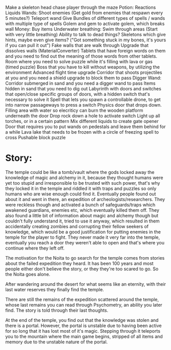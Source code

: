 Make a skeleton head chase player through the maze
Potion:
  Reactions
  Liquids
Wands:
  Shoot enemies (Get gold from enemies that respawn every 5 minutes?)
  Teleport wand
  Give Bundles of different types of spells / wands with multiple type of spells
Golem and gem to activate golem, which breaks wall
Money:
  Buy items
Underwater breathing:
  Swim through areas (Start with very little breathing)
Ability to talk to dead things?
  Skeletons which give hints, maybe even give items? ("Got something stuck in my bones, it's yours if you can pull it out")
Fake walls that are walk through
Upgrade that dissolves walls (MaterialConverter)
Tablets that have foreign words on them and you need to find out the meaning of those words from other tablets.
Room where you need to solve puzzle while it's filling with lava or gas (timed puzzle)
Boss that you have to kill without weapons, by utilizing the environment
Advanced flight time upgrade
Corridor that shoots projectiles at you and you need a shield upgrade to block them to pass
Digger Wand:
  Corridor submerged in sand and you need a digger wand to pass
  Items hidden in sand that you need to dig out
Labyrinth with doors and switches that open/close specific groups of doors, with a hidden switch that's necessary to solve it
Spell that lets you spawn a controllable drone, to get into narrow passageways to press a switch
Physics door that drops down. Filling area with water so elecriticy can burn the wooden platform underneath the door
Drop rock down a hole to activate switch
Light up all torches, or in a certain pattern
Mix different liquids to create gate opener
Door that requires you to put wands on pedestals and leave them behind for a while
Lava lake that needs to be frozen with a circle of freezing spell to cross
Pushable block puzzle

Story:
=====
The temple could be like a tomb/vault where the gods locked away the knowledge of magic and alchemy in it, because they thought humans were yet too stupid and irresponsible to be trusted with such power, that's why they locked it in the temple and riddled it with traps and puzzles so only humans who are wise enough could find it. Eventually people found out about it and went in there, an expedition of archeologists/researchers. They were reckless though and activated a bunch of safeguards/traps which awakened guardians, enemies etc, which eventually killed them off. They also found a little bit of information about magic and alchemy though but couldn't fully understand it, tried to use it anyway, which resulted in them accidentally creating zombies and corrupting their fellow seekers of knowledge, which would be a good justification for putting enemies in the temple for the player to fight.
They never made it very far into the temple, eventually you reach a door they weren't able to open and that's where you continue where they left off.

The motivation for the Noita to go search for the temple comes from stories about the failed expedition they heard. It has been 100 years and most people either don't believe the story, or they they're too scared to go. So the Noita goes alone.

After wandering around the desert for what seems like an eternity, with their last water reserves they finally find the temple.

There are still the remains of the expedition scattered around the temple, whose last remains you can read through Psychometry, an ability you later find.
The story is told through their last thoughts.

At the end of the temple, you find out that the knowledge was stolen and there is a portal. However, the portal is unstable due to having been active for so long that it has lost most of it's magic. Stepping through it teleports you to the mountain where the main game begins, stripped of all items and memory due to the unstable nature of the portal.
